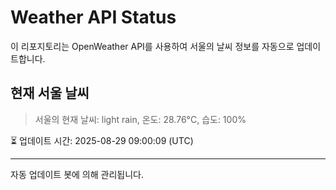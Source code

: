 
# Weather API Status

이 리포지토리는 OpenWeather API를 사용하여 서울의 날씨 정보를 자동으로 업데이트합니다.

## 현재 서울 날씨
> 서울의 현재 날씨: light rain, 온도: 28.76°C, 습도: 100%

⏳ 업데이트 시간: 2025-08-29 09:00:09 (UTC)

---
자동 업데이트 봇에 의해 관리됩니다.
